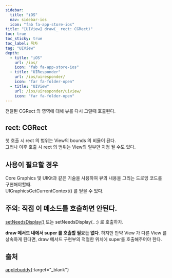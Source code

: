 ```yaml
---
sidebar:
  title: "iOS"
  nav: sidebar-ios
  icon: "fab fa-app-store-ios"
title: "[UIView] draw(_ rect: CGRect)"
toc: true
toc_sticky: true
toc_label: 목차
tag: "UIView"
depth: 
  - title: "iOS"
    url: /ios/
    icon: "fab fa-app-store-ios"
  - title: "UIResponder"
    url: /ios/uiresponder/
    icon: "far fa-folder-open"
  - title: "UIView"
    url: /ios/uiresponder/uiview/
    icon: "far fa-folder-open"
---
```

전달된 CGRect 의 영역에 대해 뷰를 다시 그릴때 호출된다.


## rect: CGRect
첫 호출 시 rect 의 범위는 View의 bounds 의 비율이 된다.  
그러나 이후 호출 시 rect 의 범위는 View의 일부만 지정 될 수도 있다.

## 사용이 필요할 경우
Core Graphics 및 UIKit과 같은 기술을 사용하여 뷰의 내용을 그리는 드로잉 코드를 구현해야할때.  
UIGraphicsGetCurrentContext() 를 얻을 수 있다.

## 주의: 직접 이 메소드를 호출하면 안된다.
[<i class="fas fa-link"></i> setNeedsDisplay()](ios/uiresponder/uiview/setNeedsDisplay/) 또는 setNeedsDisplay(_ :) 로 호출하자.  

**draw 메서드 내에서 super 를 호출할 필요는 없다**. 하지만 만약 View 가 다른 View 를 상속하게 된다면, draw 메서드 구현부의 적절한 위치에 super를 호출해주어야 한다.


## 출처
[<i class="fas fa-link"></i> applebuddy](https://0urtrees.tistory.com/157){:target="_blank"}
